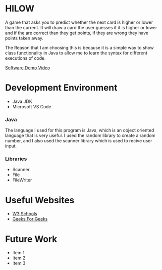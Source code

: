 # HILOW
A game that asks you to predict whether the next card is higher or lower than the current. It will 
draw a card the user guesses if it is higher or lower and if the are correct than they get
points, if they are wrong they have points taken away.

The Reason that I am choosing this is because it is a simple way to show class functionality in 
Java to allow me to learn the syntax for different executions of code.


[Software Demo Video](https://youtu.be/afAFNrlliGY)

# Development Environment

* Java JDK
* Microsoft VS Code

### Java
The language I used for this program is Java, which is an object oriented language
that is very useful. I used the random library to create a random number, and I also
used the scanner library which is used to recive user input.

### Libraries
* Scanner
* File
* FileWriter

# Useful Websites

* [W3 Schools](https://www.w3schools.com/java/default.asp)
* [Geeks For Geeks](https://www.geeksforgeeks.org/java/?ref=shm)

# Future Work

* Item 1
* Item 2
* Item 3
